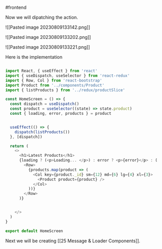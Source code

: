 #frontend 

Now we will dipatching the action.


![[Pasted image 20230809133142.png]]

![[Pasted image 20230809133202.png]]


![[Pasted image 20230809133221.png]]


Here is the implementation

```js

import React, { useEffect } from 'react'
import { useDispatch, useSelector } from 'react-redux'
import { Row, Col } from 'react-bootstrap'
import Product from '../components/Product'
import { listProducts } from '../redux/productSlice'

const HomeScreen = () => {
  const dispatch = useDispatch()
  const product = useSelector((state) => state.product)
  const { loading, error, products } = product


  useEffect(() => {
    dispatch(listProducts())
  }, [dispatch])

  return (
    <>
      <h1>Latest Products</h1>
      {loading ? (<p>Loading... </p>) : error ? <p>{error}</p> : (
        <Row>
          {products.map(product => (
            <Col key={product._id} sm={12} md={6} lg={4} xl={3}>
              <Product product={product} />
            </Col>
          ))}
        </Row>
      )}


    </>
  )
}

export default HomeScreen


```

Next we will be creating [[25 Message & Loader Components]].

